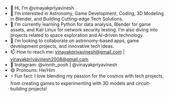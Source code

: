 - 👋 Hi, I’m @vinayakpriyavinesh
- 👀 I’m interested in Astronomy, Game Development, Coding, 3D Modeling in Blender, and Building Cutting-edge Tech Solutions.
- 🌱 I’m currently learning Python for data analysis, Blender for game assets, and Kali Linux for network security testing. I’m also diving into projects related to space exploration and AI-driven technology.
- 💞️ I’m looking to collaborate on astronomy-based apps, game development projects, and innovative tech ideas.
- 📫 How to reach me: vinayakpriyavinesh@gmail.com | vinayakpriyavinesh2008@gmail.com
- 📸 Instagram: @vinnih_pooh | @vinayakpriyavinesh
- 😄 Pronouns: He/Him
- ⚡ Fun fact: I love blending my passion for the cosmos with tech projects, from creating games to experimenting with 3D models and circuit-building projects!

<!---
vinayakpriyavinesh/vinayakpriyavinesh is a ✨ special ✨ repository because its `README.md` (this file) appears on your GitHub profile.
You can click the Preview link to take a look at your changes.
--->
